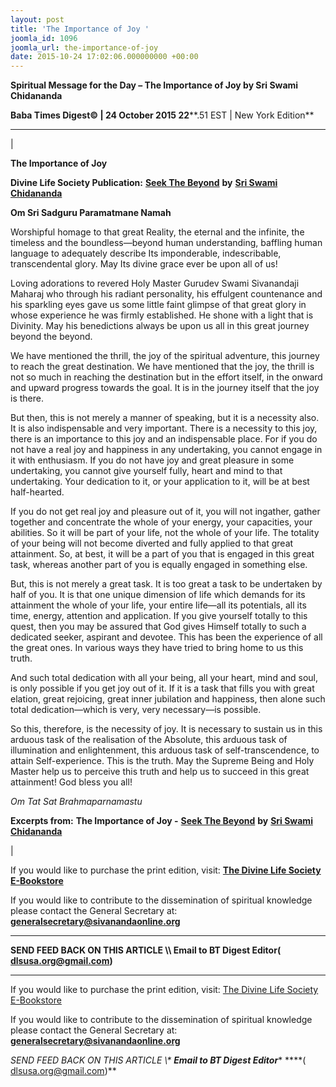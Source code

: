 ```yaml
---
layout: post
title: 'The Importance of Joy '
joomla_id: 1096
joomla_url: the-importance-of-joy
date: 2015-10-24 17:02:06.000000000 +00:00
---
```

  

















































**Spiritual Message for the Day – The Importance of Joy by Sri Swami Chidananda**

 **Baba Times Digest© | 24 October 2015 22****.51 EST | New York Edition**

* * *

| 

**The Importance of Joy**

**Divine Life Society Publication:** [**Seek The Beyond**](http://www.dlshq.org/messages/joy.htm) **by** [**Sri Swami Chidananda**](http://www.dlshq.org/saints/chida.htm)

**Om Sri Sadguru Paramatmane Namah**

Worshipful homage to that great Reality, the eternal and the infinite, the timeless and the boundless—beyond human understanding, baffling human language to adequately describe Its imponderable, indescribable, transcendental glory. May Its divine grace ever be upon all of us!

Loving adorations to revered Holy Master Gurudev Swami Sivanandaji Maharaj who through his radiant personality, his effulgent countenance and his sparkling eyes gave us some little faint glimpse of that great glory in whose experience he was firmly established. He shone with a light that is Divinity. May his benedictions always be upon us all in this great journey beyond the beyond.

We have mentioned the thrill, the joy of the spiritual adventure, this journey to reach the great destination. We have mentioned that the joy, the thrill is not so much in reaching the destination but in the effort itself, in the onward and upward progress towards the goal. It is in the journey itself that the joy is there.

But then, this is not merely a manner of speaking, but it is a necessity also. It is also indispensable and very important. There is a necessity to this joy, there is an importance to this joy and an indispensable place. For if you do not have a real joy and happiness in any undertaking, you cannot engage in it with enthusiasm. If you do not have joy and great pleasure in some undertaking, you cannot give yourself fully, heart and mind to that undertaking. Your dedication to it, or your application to it, will be at best half-hearted.

If you do not get real joy and pleasure out of it, you will not ingather, gather together and concentrate the whole of your energy, your capacities, your abilities. So it will be part of your life, not the whole of your life. The totality of your being will not become diverted and fully applied to that great attainment. So, at best, it will be a part of you that is engaged in this great task, whereas another part of you is equally engaged in something else.

But, this is not merely a great task. It is too great a task to be undertaken by half of you. It is that one unique dimension of life which demands for its attainment the whole of your life, your entire life—all its potentials, all its time, energy, attention and application. If you give yourself totally to this quest, then you may be assured that God gives Himself totally to such a dedicated seeker, aspirant and devotee. This has been the experience of all the great ones. In various ways they have tried to bring home to us this truth.

And such total dedication with all your being, all your heart, mind and soul, is only possible if you get joy out of it. If it is a task that fills you with great elation, great rejoicing, great inner jubilation and happiness, then alone such total dedication—which is very, very necessary—is possible.

So this, therefore, is the necessity of joy. It is necessary to sustain us in this arduous task of the realisation of the Absolute, this arduous task of illumination and enlightenment, this arduous task of self-transcendence, to attain Self-experience. This is the truth. May the Supreme Being and Holy Master help us to perceive this truth and help us to succeed in this great attainment! God bless you all!

_Om Tat Sat Brahmaparnamastu_



**Excerpts from:**  **The Importance of Joy -** [**Seek The Beyond**](http://www.dlshq.org/messages/joy.htm) **by** [**Sri Swami Chidananda**](http://www.dlshq.org/saints/chida.htm)

 |



If you would like to purchase the print edition, visit: **[The Divine Life Society E-Bookstore](http://www.dlshq.org/download/download.htm)**

If you would like to contribute to the dissemination of spiritual knowledge please contact the General Secretary at: [](mailto:%20%3Cscript%20type=%27text/javascript%27%3E%20%3C%21--%20var%20prefix%20=%20%27ma%27%20+%20%27il%27%20+%20%27to%27;%20var%20path%20=%20%27hr%27%20+%20%27ef%27%20+%20%27=%27;%20var%20addy57016%20=%20%27generalsecretary%27%20+%20%27@%27;%20addy57016%20=%20addy57016%20+%20%27sivanandaonline%27%20+%20%27.%27%20+%20%27org%27;%20document.write%28%27%3Ca%20%27%20+%20path%20+%20%27%5C%27%27%20+%20prefix%20+%20%27:%27%20+%20addy57016%20+%20%27%5C%27%3E%27%29;%20document.write%28addy57016%29;%20document.write%28%27%3C%5C/a%3E%27%29;%20//--%3E%5Cn%20%3C/script%3E%3Cscript%20type=%27text/javascript%27%3E%20%3C%21--%20document.write%28%27%3Cspan%20style=%5C%27display:%20none;%5C%27%3E%27%29;%20//--%3E%20%3C/script%3EThis%20email%20address%20is%20being%20protected%20from%20spambots.%20You%20need%20JavaScript%20enabled%20to%20view%20it.%20%3Cscript%20type=%27text/javascript%27%3E%20%3C%21--%20document.write%28%27%3C/%27%29;%20document.write%28%27span%3E%27%29;%20//--%3E%20%3C/script%3E?subject=Contribution%20to%20Dissemination%20of%20Spiritual%20Knowledge) **generalsecretary@sivanandaonline.org**

****

**SEND FEED BACK ON THIS ARTICLE \\\ Email to BT Digest Editor[](mailto:%20%3Cscript%20type=%27text/javascript%27%3E%20%3C%21--%20var%20prefix%20=%20%27ma%27%20+%20%27il%27%20+%20%27to%27;%20var%20path%20=%20%27hr%27%20+%20%27ef%27%20+%20%27=%27;%20var%20addy72654%20=%20%27dlsusa.org%27%20+%20%27@%27;%20addy72654%20=%20addy72654%20+%20%27gmail%27%20+%20%27.%27%20+%20%27com%27;%20document.write%28%27%3Ca%20%27%20+%20path%20+%20%27%5C%27%27%20+%20prefix%20+%20%27:%27%20+%20addy72654%20+%20%27%5C%27%3E%27%29;%20document.write%28addy72654%29;%20document.write%28%27%3C%5C/a%3E%27%29;%20//--%3E%5Cn%20%3C/script%3E%3Cscript%20type=%27text/javascript%27%3E%20%3C%21--%20document.write%28%27%3Cspan%20style=%5C%27display:%20none;%5C%27%3E%27%29;%20//--%3E%20%3C/script%3EThis%20email%20address%20is%20being%20protected%20from%20spambots.%20You%20need%20JavaScript%20enabled%20to%20view%20it.%20%3Cscript%20type=%27text/javascript%27%3E%20%3C%21--%20document.write%28%27%3C/%27%29;%20document.write%28%27span%3E%27%29;%20//--%3E%20%3C/script%3E?subject=DLS%20Posts)( [dlsusa.org@gmail.com](mailto:dlsusa.org@gmail.com))**



* * *



  

If you would like to purchase the print edition, visit: [The Divine Life Society E-Bookstore](http://www.dlshq.org/download/download.htm)

If you would like to contribute to the dissemination of spiritual knowledge please contact the General Secretary at: **[generalsecretary@sivanandaonline.org](mailto:generalsecretary@sivanandaonline.org)**

**SEND FEED BACK ON THIS ARTICLE \\\**  **Email to BT Digest Editor**** [](mailto:%20%3Cscript%20type=%27text/javascript%27%3E%20%3C%21--%20var%20prefix%20=%20%27ma%27%20+%20%27il%27%20+%20%27to%27;%20var%20path%20=%20%27hr%27%20+%20%27ef%27%20+%20%27=%27;%20var%20addy72654%20=%20%27dlsusa.org%27%20+%20%27@%27;%20addy72654%20=%20addy72654%20+%20%27gmail%27%20+%20%27.%27%20+%20%27com%27;%20document.write%28%27%3Ca%20%27%20+%20path%20+%20%27%5C%27%27%20+%20prefix%20+%20%27:%27%20+%20addy72654%20+%20%27%5C%27%3E%27%29;%20document.write%28addy72654%29;%20document.write%28%27%3C%5C/a%3E%27%29;%20//--%3E%5Cn%20%3C/script%3E%3Cscript%20type=%27text/javascript%27%3E%20%3C%21--%20document.write%28%27%3Cspan%20style=%5C%27display:%20none;%5C%27%3E%27%29;%20//--%3E%20%3C/script%3EThis%20email%20address%20is%20being%20protected%20from%20spambots.%20You%20need%20JavaScript%20enabled%20to%20view%20it.%20%3Cscript%20type=%27text/javascript%27%3E%20%3C%21--%20document.write%28%27%3C/%27%29;%20document.write%28%27span%3E%27%29;%20//--%3E%20%3C/script%3E?subject=DLS%20Posts)****( [dlsusa.org@gmail.com](mailto:dlsusa.org@gmail.com))**  
